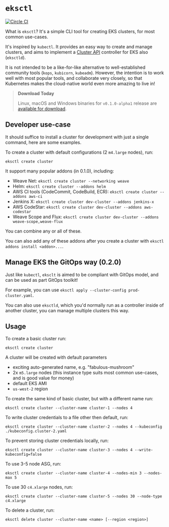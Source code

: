 # `eksctl`

[![Circle CI](https://circleci.com/gh/weaveworks/eksctl/tree/master.svg?style=shield)](https://circleci.com/gh/weaveworks/eksctl/tree/master)

What is `eksctl`? It's a simple CLI tool for creating EKS clusters, for most common use-cases.

It's inspired by `kubectl`. It provides an easy way to create and manage clusters, and aims to implement a [Cluster API](https://github.com/kubernetes-sigs/cluster-api) controller for EKS also (`eksctld`).

It is not intended to be a like-for-like alternative to well-established community tools (`kops`, `kubicorn`, `kubeadm`).
However, the intention is to work well with most popular tools, and collaborate very closely, so that Kubernetes makes the
cloud-native world even more amazing to live in!

> **Download Today**
>
> Linux, macOS and Windows binaries for `v0.1.0-alpha1` release are [available for download](https://github.com/weaveworks/eksctl/releases/tag/0.1.0-alpha1).

## Developer use-case

It should suffice to install a cluster for development with just a single command, here are some examples.

To create a cluster with default configurations (2 `m4.large` nodes), run:
```
eksctl create cluster
```

It support many popular addons (in 0.1.0), including:

 * Weave Net: `eksctl create cluster --networking weave`
 * Helm: `eksctl create cluster --addons helm`
 * AWS CI tools (CodeCommit, CodeBuild, ECR): `eksctl create cluster --addons aws-ci`
 * Jenkins X: `eksctl create cluster dev-cluster --addons jenkins-x`
 * AWS CodeStar: `eksctl create cluster dev-cluster --addons aws-codestar`
 * Weave Scope and Flux: `eksctl create cluster dev-cluster --addons weave-scope,weave-flux`

You can combine any or all of these.

You can also add any of these addons after you create a cluster with `eksctl addons install <addon>...`.


## Manage EKS the GitOps way (0.2.0)

Just like `kubectl`, `eksclt` is aimed to be compliant with GitOps model, and can be used as part GitOps toolkit!

For example, you can use `eksctl apply --cluster-config prod-cluster.yaml`.

You can also use `eksctld`, which you'd normally run as a controller inside of another
cluster, you can manage multiple clusters this way.

## Usage

To create a basic cluster run:
```
eksctl create cluster
```
A cluster will be created with default parameters
- exciting auto-generated name, e.g. "fabulous-mushroom"
- 2x `m5.large` nodes (this instance type suits most common use-cases, and is good value for money)
- default EKS AMI
- `us-west-2` region

To create the same kind of basic cluster, but with a different name run:
```
eksctl create cluster --cluster-name cluster-1 --nodes 4
```

To write cluster credentials to a file other then default, run:
```
eksctl create cluster --cluster-name cluster-2 --nodes 4 --kubeconfig ./kubeconfig.cluster-2.yaml
```

To prevent storing cluster credentials locally, run:
```
eksctl create cluster --cluster-name cluster-3 --nodes 4 --write-kubeconfig=false
```

To use 3-5 node ASG, run:
```
eksctl create cluster --cluster-name cluster-4 --nodes-min 3 --nodes-max 5
```

To use 30 `c4.xlarge` nodes, run:
```
eksctl create cluster --cluster-name cluster-5 --nodes 30 --node-type c4.xlarge
```

To delete a cluster, run:
```
eksctl delete cluster --cluster-name <name> [--region <region>]
```

<!-- TODO for 0.2.0
To use more advanced configuration options, [Cluster API](https://github.com/kubernetes-sigs/cluster-api):
```
eksctl apply --cluster-config advanced-cluster.yaml
```
-->
